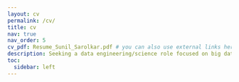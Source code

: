 ```yaml
---
layout: cv
permalink: /cv/
title: cv
nav: true
nav_order: 5
cv_pdf: Resume_Sunil_Sarolkar.pdf # you can also use external links here
description: Seeking a data engineering/science role focused on big data, Spark, and intelligent pipelines—blending my software expertise with a passion for scalable analytics and continuous learning.
toc:
  sidebar: left
---
```

